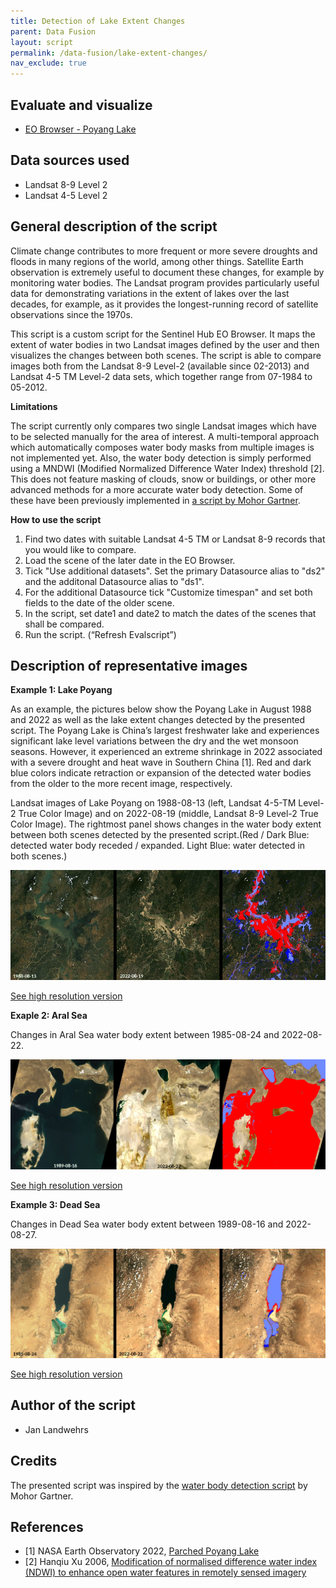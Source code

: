 ```yaml
---
title: Detection of Lake Extent Changes
parent: Data Fusion
layout: script
permalink: /data-fusion/lake-extent-changes/
nav_exclude: true
---
```


  
## Evaluate and visualize  
 - [EO Browser - Poyang Lake](https://sentinelshare.page.link/rLrD) 

## Data sources used
- Landsat 8-9 Level 2
- Landsat 4-5 Level 2
  
## General description of the script  

Climate change contributes to more frequent or more severe droughts and floods in many regions of the world, among other things. Satellite Earth observation is extremely useful to document these changes, for example by monitoring water bodies. The Landsat program provides particularly useful data for demonstrating variations in the extent of lakes over the last decades, for example, as it provides the longest-running record of satellite observations since the 1970s.

This script is a custom script for the Sentinel Hub EO Browser. It maps the extent of water bodies in two Landsat images defined by the user and then visualizes the changes between both scenes. The script is able to compare images both from the Landsat 8-9 Level-2 (available since 02-2013) and Landsat 4-5 TM Level-2 data sets, which together range from 07-1984 to 05-2012.

**Limitations**

The script currently only compares two single Landsat images which have to be selected manually for the area of interest. A multi-temporal approach which automatically composes water body masks from multiple images is not implemented yet. Also, the water body detection is simply performed using a MNDWI (Modified Normalized Difference Water Index) threshold [2]. This does not feature masking of clouds, snow or buildings, or other more advanced methods for a more accurate water body detection. Some of these have been previously implemented in [a script by Mohor Gartner](https://github.com/sentinel-hub/custom-scripts/tree/master/sentinel-2/water_bodies_mapping-wbm).

**How to use the script**

 1. Find two dates with suitable Landsat 4-5 TM or Landsat 8-9 records that you would like to compare.
 2. Load the scene of the later date in the EO Browser.
 3. Tick "Use additional datasets". Set the primary Datasource alias to "ds2" and the additonal Datasource alias to "ds1". 
 4. For the additional Datasource tick "Customize timespan" and set both fields to the date of the older scene.
 5. In the script, set date1 and date2 to match the dates of the scenes that shall be compared.
 6. Run the script. (“Refresh Evalscript”)

## Description of representative images 

**Example 1: Lake Poyang**

As an example, the pictures below show the Poyang Lake in August 1988 and 2022 as well as the lake extent changes detected by the presented script. The Poyang Lake is China’s largest freshwater lake and experiences significant lake level variations between the dry and the wet monsoon seasons. However, it experienced an extreme shrinkage in 2022 associated with a severe drought and heat wave in Southern China [1]. Red and dark blue colors indicate retraction or expansion of the detected water bodies from the older to the more recent image, respectively. 

Landsat images of Lake Poyang on 1988-08-13 (left, Landsat 4-5-TM Level-2 True Color Image) and on 2022-08-19 (middle, Landsat 8-9 Level-2 True Color Image). 
The rightmost panel shows changes in the water body extent between both scenes detected by the presented script.(Red / Dark Blue: detected water body receded / expanded. Light Blue: water detected in both scenes.)
   
![Lake Poyang](fig/fig1.jpg)

[See high resolution version](https://github.com/JanLandwehrs/LakeExtentChangeDetection_SentinelHub-ScriptContest/blob/main/PoyangLake_1988-2022_LandsatImages.jpg)

**Exaple 2: Aral Sea**

Changes in Aral Sea water body extent between 1985-08-24 and 2022-08-22.

![image](fig/fig3.jpg)

[See high resolution version](https://github.com/JanLandwehrs/LakeExtentChangeDetection_SentinelHub-ScriptContest/blob/main/AralSea_1989-2022_LandsatImages.jpg)

**Example 3: Dead Sea**

Changes in Dead Sea water body extent between 1989-08-16 and 2022-08-27. 

![image](fig/fig2.jpg)

[See high resolution version](https://github.com/JanLandwehrs/LakeExtentChangeDetection_SentinelHub-ScriptContest/blob/main/DeadSea_1985-2022_LandsatImages.jpg)

## Author of the script

- Jan Landwehrs

## Credits

The presented script was inspired by the [water body detection script](https://github.com/sentinel-hub/custom-scripts/tree/master/sentinel-2/water_bodies_mapping-wbm) by Mohor Gartner.

## References

- [1] NASA Earth Observatory 2022, [Parched Poyang Lake](https://earthobservatory.nasa.gov/images/150285/parched-poyang-lake)
- [2] Hanqiu Xu 2006, [Modification of normalised difference water index (NDWI) to enhance open water features in remotely sensed imagery](https://doi.org/10.1080/01431160600589179)
